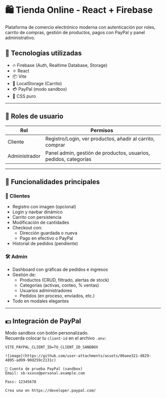 # 🛍️ Tienda Online - React + Firebase

Plataforma de comercio electrónico moderna con autenticación por roles, carrito de compras, gestión de productos, pagos con PayPal y panel administrativo.

## 🚀 Tecnologías utilizadas

- 🔥 Firebase (Auth, Realtime Database, Storage)
- ⚛️ React
- 📦 Vite
- 🛒 LocalStorage (Carrito)
- 💳 PayPal (modo sandbox)
- 🎨 CSS puro

---

## 👤 Roles de usuario

| Rol        | Permisos                                                         |
|------------|------------------------------------------------------------------|
| Cliente    | Registro/Login, ver productos, añadir al carrito, comprar       |
| Administrador | Panel admin, gestión de productos, usuarios, pedidos, categorías |

---

## 🧩 Funcionalidades principales

### 🧑 Clientes
- Registro con imagen (opcional)
- Login y navbar dinámico
- Carrito con persistencia
- Modificación de cantidades
- Checkout con:
  - Dirección guardada o nueva
  - Pago en efectivo o PayPal
- Historial de pedidos (pendiente)

### 🛠️ Admin
- Dashboard con gráficas de pedidos e ingresos
- Gestión de:
  - Productos (CRUD, filtrado, alertas de stock)
  - Categorías (activas, conteo, % ventas)
  - Usuarios administradores
  - Pedidos (en proceso, enviados, etc.)
- Todo en modales elegantes

---

## 💵 Integración de PayPal

Modo sandbox con botón personalizado.  
Recuerda colocar tu `client-id` en el archivo `.env`:

```env
VITE_PAYPAL_CLIENT_ID=TU_CLIENT_ID_SANDBOX

![image](https://github.com/user-attachments/assets/06aee321-d829-4895-ad99-90d259c2131c)

🧪 Cuenta de prueba PayPal (sandbox)
Email: sb-xxxxx@personal.example.com

Pass: 12345678

Crea una en https://developer.paypal.com/
